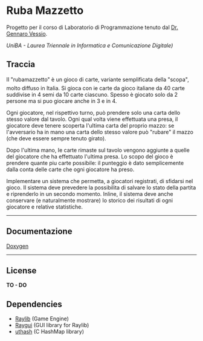 # Ruba Mazzetto
Progetto per il corso di Laboratorio di Programmazione tenuto dal [Dr. Gennaro Vessio]([https://link](https://www.uniba.it/portal_memberdata/gennaro.vessio)).

*UniBA - Laurea Triennale in Informatica e Comunicazione Digitale)*

## Traccia

II "rubamazzetto" è un gioco di carte, variante semplificata della "scopa", molto diffuso in 
Italia. Si gioca con ie carte da gioco italiane da 40 carte suddivise in 4 semi da 10 carte 
ciascuno. Spesso è giocato solo da 2 persone ma si puo giocare anche in 3 e in 4.

Ogni giocatore, nel rispettivo turno, può prendere solo una carta dello stesso valore dal tavolo. 
Ogni qual volta viene effettuata una presa, il giocatore deve tenere scoperta I'uItima carta del 
proprio mazzo: se I'avversario ha in mano una carta dello stesso valore può "rubare" il mazzo (che 
deve essere sempre tenuto girato).

Dopo I'uItima mano, Ie carte rimaste sul tavolo vengono aggiunte a quelle del giocatore che ha 
effettuato I'uItima presa. Lo scopo del gioco è prendere quante piu carte possibile: il punteggio è 
dato semplicemente dalla conta delle carte che ogni giocatore ha preso.

Implementare un sistema che permetta, a giocatori registrati, di sfidarsi nel gioco. II sistema 
deve prevedere la possibilita di salvare Io stato della partita e riprenderlo in un secondo 
momento. Inline, il sistema deve anche conservare (e naturalmente mostrare) Io storico dei 
risultati di ogni giocatore e relative statistiche.

----------

## Documentazione

[Doxygen](https://mauroderosa.github.io/raylib-rubamazzetto-client/docs/html/index.html)

----------

## License

**TO - DO**

## Dependencies
- [Raylib](https://www.raylib.com/) (Game Engine)
- [Raygui](https://github.com/raysan5/raygui) (GUI library for Raylib)
- [uthash](https://troydhanson.github.io/uthash/) (C HashMap library)
